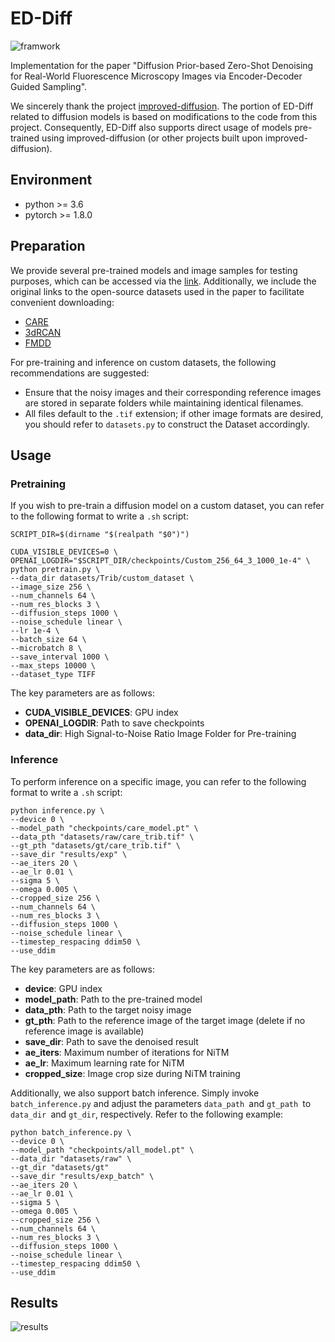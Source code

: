 # ED-Diff

![framwork](./figs/framwork.jpg)

Implementation for the paper  "Diffusion Prior-based Zero-Shot Denoising for Real-World Fluorescence Microscopy Images via Encoder-Decoder Guided Sampling".

We sincerely thank the project [improved-diffusion](https://github.com/openai/improved-diffusion). The portion of ED-Diff related to diffusion models is based on modifications to the code from this project. Consequently, ED-Diff also supports direct usage of models pre-trained using improved-diffusion (or other projects built upon improved-diffusion).

## Environment

* python >= 3.6
* pytorch >= 1.8.0

## Preparation

We provide several pre-trained models and image samples for testing purposes, which can be accessed via the [link](https://drive.google.com/drive/folders/1DKMAzOxqPLfROyOUvebiiCU3SUIYhDlh?usp=drive_link). Additionally, we include the original links to the open-source datasets used in the paper to facilitate convenient downloading:

* [CARE](https://edmond.mpg.de/dataset.xhtml?persistentId=doi:10.17617/3.FDFZOF)
* [3dRCAN](https://zenodo.org/record/4624364#.Y6pszdVByyB)
* [FMDD](https://gigadb.org/dataset/100888)

For pre-training and inference on custom datasets, the following recommendations are suggested:

- Ensure that the noisy images and their corresponding reference images are stored in separate folders while maintaining identical filenames.
- All files default to the `.tif` extension; if other image formats are desired, you should refer to `datasets.py` to construct the Dataset accordingly.

## Usage

### Pretraining

If you wish to pre-train a diffusion model on a custom dataset, you can refer to the following format to write a `.sh` script:

```shell
SCRIPT_DIR=$(dirname "$(realpath "$0")")

CUDA_VISIBLE_DEVICES=0 \
OPENAI_LOGDIR="$SCRIPT_DIR/checkpoints/Custom_256_64_3_1000_1e-4" \
python pretrain.py \
--data_dir datasets/Trib/custom_dataset \
--image_size 256 \
--num_channels 64 \
--num_res_blocks 3 \
--diffusion_steps 1000 \
--noise_schedule linear \
--lr 1e-4 \
--batch_size 64 \
--microbatch 8 \
--save_interval 1000 \
--max_steps 10000 \
--dataset_type TIFF
```

The key parameters are as follows:

- **CUDA_VISIBLE_DEVICES**: GPU index
- **OPENAI_LOGDIR**: Path to save checkpoints
- **data_dir**: High Signal-to-Noise Ratio Image Folder for Pre-training

### Inference

To perform inference on a specific image, you can refer to the following format to write a `.sh` script:

```shell
python inference.py \
--device 0 \
--model_path "checkpoints/care_model.pt" \
--data_pth "datasets/raw/care_trib.tif" \
--gt_pth "datasets/gt/care_trib.tif" \
--save_dir "results/exp" \
--ae_iters 20 \
--ae_lr 0.01 \
--sigma 5 \
--omega 0.005 \
--cropped_size 256 \
--num_channels 64 \
--num_res_blocks 3 \
--diffusion_steps 1000 \
--noise_schedule linear \
--timestep_respacing ddim50 \
--use_ddim
```

The key parameters are as follows:

- **device**: GPU index
- **model_path**: Path to the pre-trained model
- **data_pth**: Path to the target noisy image
- **gt_pth**: Path to the reference image of the target image (delete if no reference image is available)
- **save_dir**: Path to save the denoised result
- **ae_iters**: Maximum number of iterations for NiTM
- **ae_lr**: Maximum learning rate for NiTM
- **cropped_size**: Image crop size during NiTM training

Additionally, we also support batch inference. Simply invoke `batch_inference.py` and adjust the parameters `data_path `and `gt_path `to `data_dir `and `gt_dir`, respectively. Refer to the following example:

```shell
python batch_inference.py \
--device 0 \
--model_path "checkpoints/all_model.pt" \
--data_dir "datasets/raw" \
--gt_dir "datasets/gt"
--save_dir "results/exp_batch" \
--ae_iters 20 \
--ae_lr 0.01 \
--sigma 5 \
--omega 0.005 \
--cropped_size 256 \
--num_channels 64 \
--num_res_blocks 3 \
--diffusion_steps 1000 \
--noise_schedule linear \
--timestep_respacing ddim50 \
--use_ddim
```

## Results

![results](./figs/results.jpg)

